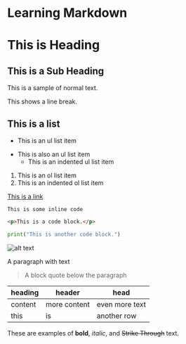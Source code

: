 # Learning Markdown

# This is Heading

## This is a Sub Heading

This is a sample of normal text.

This shows a line break.

## This is a list

- This is an ul list item
+ This is also an ul list item
  + This is an indented ul list item

1. This is an ol list item
  1. This is an indented ol list item


[This is a link](#this-is-heading)

`This is some inline code`

```html
<p>This is a code block.</p>
```

```python
print("This is another code block.")
```

![alt text](https://images.pexels.com/photos/11253062/pexels-photo-11253062.jpeg)

A paragraph with text
> A block quote below the paragraph

| heading | header | head |
| --- | --- | --- |
| content | more content | even more text |
| this | is | another row |

These are examples of **bold**, *italic*, and ~~Strike Through~~ text.
